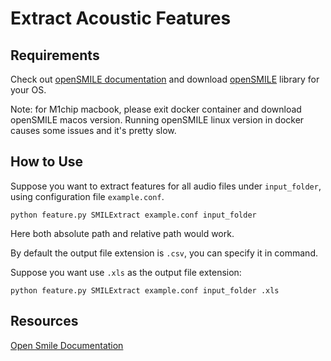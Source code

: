 # Extract Acoustic Features

## Requirements

Check out [openSMILE documentation](https://audeering.github.io/opensmile/get-started.html#obtaining-and-installing-opensmile) and download [openSMILE](https://github.com/audeering/opensmile/releases) library for your OS. 

Note: for M1chip macbook, please exit docker container and download openSMILE macos version. Running openSMILE linux version in docker causes some issues and it's pretty slow. 

## How to Use

Suppose you want to extract features for all audio files under `input_folder`, using configuration file `example.conf`. 

```shell
python feature.py SMILExtract example.conf input_folder
```

Here both absolute path and relative path would work. 

By default the output file extension is `.csv`, you can specify it in command. 

Suppose you want use `.xls` as the output file extension: 

```shell
python feature.py SMILExtract example.conf input_folder .xls
```

## Resources

[Open Smile Documentation](https://audeering.github.io/opensmile/get-started.html#extracting-your-first-features)